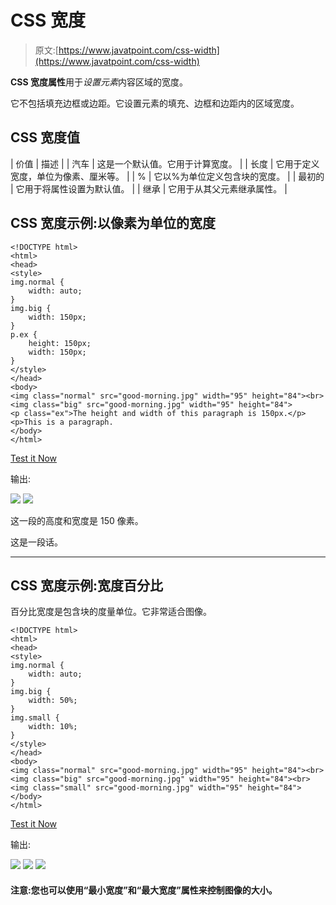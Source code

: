 # CSS 宽度

> 原文:[https://www.javatpoint.com/css-width](https://www.javatpoint.com/css-width)

**CSS 宽度属性**用于*设置元素*内容区域的宽度。

它不包括填充边框或边距。它设置元素的填充、边框和边距内的区域宽度。

## CSS 宽度值

| 价值 | 描述 |
| 汽车 | 这是一个默认值。它用于计算宽度。 |
| 长度 | 它用于定义宽度，单位为像素、厘米等。 |
| % | 它以%为单位定义包含块的宽度。 |
| 最初的 | 它用于将属性设置为默认值。 |
| 继承 | 它用于从其父元素继承属性。 |

## CSS 宽度示例:以像素为单位的宽度

```
<!DOCTYPE html>
<html>
<head>
<style>
img.normal {
    width: auto;
}
img.big {
    width: 150px;
}
p.ex {
    height: 150px;
    width: 150px;
}
</style>
</head>
<body>
<img class="normal" src="good-morning.jpg" width="95" height="84"><br>
<img class="big" src="good-morning.jpg" width="95" height="84">
<p class="ex">The height and width of this paragraph is 150px.</p>
<p>This is a paragraph.
</body>
</html>

```

[Test it Now](https://www.javatpoint.com/oprweb/test.jsp?filename=csswidth1)

输出:

![](../Images/9c7a140986ddecb40418b83cbc546356.png)
![](../Images/9c7a140986ddecb40418b83cbc546356.png)

这一段的高度和宽度是 150 像素。

这是一段话。

* * *

## CSS 宽度示例:宽度百分比

百分比宽度是包含块的度量单位。它非常适合图像。

```
<!DOCTYPE html>
<html>
<head>
<style>
img.normal {
    width: auto;
}
img.big {
    width: 50%;
}
img.small {
    width: 10%;
}
</style>
</head>
<body>
<img class="normal" src="good-morning.jpg" width="95" height="84"><br>
<img class="big" src="good-morning.jpg" width="95" height="84"><br>
<img class="small" src="good-morning.jpg" width="95" height="84">
</body>
</html>

```

[Test it Now](https://www.javatpoint.com/oprweb/test.jsp?filename=csswidth2)

输出:

![](../Images/9c7a140986ddecb40418b83cbc546356.png)
![](../Images/9c7a140986ddecb40418b83cbc546356.png)
![](../Images/9c7a140986ddecb40418b83cbc546356.png)

#### 注意:您也可以使用“最小宽度”和“最大宽度”属性来控制图像的大小。